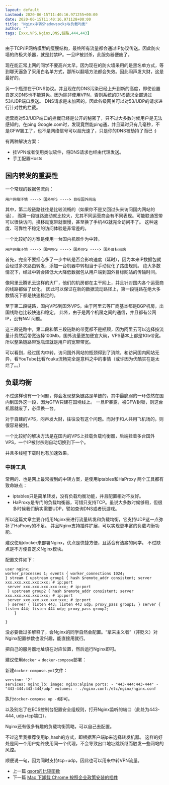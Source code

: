 ```yaml
---
layout: default
Lastmod: 2020-06-15T11:40:16.971255+00:00
date: 2020-06-15T11:40:16.971128+00:00
title: "Nginx中转Shadowsocks与负载均衡"
author: ""
tags: [xxx,VPS,Nginx,DNS,链路,444,443]
---
```


由于TCP/IP网络模型的瘦腰结构，最终所有流量都会通过IP协议传送。因此防火墙的终极大杀器，就是封禁IP。一旦IP被封杀，此服务器便废了。

现在能正常上网的同学不要高兴太早。因为现在的防火墙采用的是黑名单方式，等到哪天逼急了采用白名单方式，那所以翻墙方法都会失效。因此闷声发大财，这是最好的。

另一个瓶颈在于DNS协议。并且现在的DNS污染已经上升到新的高度，即使设置自定义DNS也不能避免。因为除非使用VPN，否则系统的DNS请求全部通过53/UDP端口发送。 DNS请求是未加密的。因此各级网关可以对53/UDP的请求进行针对性的拦截。

运营商对53/UDP端口的拦截已经是公开的秘密了，只不过大多数时候用户是无法感知的。在ping Google.com时，发现竟然能ping通，并且延时只有几毫秒，不是GFW罢工了，也不是网络信号可以超光速了，只是你的DNS被劫持了而已 :)

有两种解决方案：

*   挂VPN或者使用类似软件，将DNS请求也经由代理发送。
*   手工配置Hosts

国内转发的重要性
--------

一个常规的数据包流向：

    用户网络环境 ----> 国外VPS ----> 目标国外网站
    

其中，第二段链路往往是比较流畅的（如果你不是又回过头来访问国内网站的话）， 而第一段链路波动就比较大，尤其不同运营商会有不同表现。可能联通宽带可以很快访问，换移动宽带就很慢，甚至换了手机4G就完全访问不了。 这种速度、可靠性不稳定的访问体验是非常差的。

一个比较好的方案是使用一台国内机器作为中转。

    用户网络环境 ----> 国内VPS ----> 国外VPS ----> 国外目标网站
    

首先，完全不要担心多了一步中转是否会影响速度（延时），因为本来IP数据包就会经过多次路由转发，添加一台机器中转相当于手动优化了路由规则。 绝大多数情况下，经过中转会降低大大降低数据包从用户端到国外目标网站的传输时间。

像阿里云腾讯云这样的大厂，他们的机房都在主干网上，并且针对国内各个运营商的线路都做了优化。 因此可以保证在新的数据流动路径上，第一段链路在绝大多数情况下都是快速稳定的。

至于第二段链路，国内VPS到国外VPS。由于阿里云等厂商基本都是BGP机房，出国线路也比较快速和稳定。 此外，由于是两个机房之间的通信，并且都有公网IP，没有NAT问题。

这三段链路中，第二段和第三段链路的带宽都不是瓶颈，因为阿里云可以选择按流量计费然后带宽选择100Mb，国外流量更加便宜大碗，VPS基本上都是1Gb带宽。 所以整条链路带宽瓶颈就是用户的宽带带宽。

可以看到，经过国内中转，访问国外网站的瓶颈得到了消除，和访问国内网站无异，看YouTube比看Youku流畅完全是意料之中的事情（或许因为优酷实在是太烂了。。）

负载均衡
----

不过这样也有一个问题，你会发现整条链路是单链的，其中最脆弱的一环依然在国内到国外这一段，因为GFW只建在国境线上。 一旦IP暴露，被GFW封锁，则这台机器就废了，必须换一台。

对于自建的VPS，闷声发大财，往往没有这个问题。而对于和人共用飞机场的，则很容易被封。

一个比较好的解决方法是在国内的VPS上挂载负载均衡器，后端挂着多台国外VPS，一个IP被封杀则自动切换到下一个。

并且多线程下载时也有加速效果。

### 中转工具

常用的、也是网上最常搜到的中转方案，是使用iptables和HaProxy 两个工具都有致命缺点：

*   iptables只是简单转发，没有负载均衡功能，并且配置相对不友好。
*   HaProxy是专门的负载均衡器，可惜只支持TCP。虽说大多数时候够用，但很多时候我们确实需要UDP，譬如查询DNS或者玩游戏。

所以这篇文章主要介绍用Nginx来进行流量转发和负载均衡，它支持UDP这一点弥补了HaProxy的不足。 并且Nginx支持插件扩展，可以实现更丰富的负载均衡功能。

建议使用docker来部署Nginx，优点是快捷方便，且适合有洁癖的同学。 不过缺点是不方便自定义Nginx模块。

配置文件如下：

    user nginx;
    worker_processes 1; events { worker_connections 1024;
    } stream { upstream group1 { hash $remote_addr consistent; server xxx.xxx.xxx.xxx:xxx; # ip:port
     server xxx.xxx.xxx.xxx:xxx; # ip:port
     } upstream group2 { hash $remote_addr consistent; server xxx.xxx.xxx.xxx:xxx; # ip:port
     server xxx.xxx.xxx.xxx:xxx; # ip:port
     } server { listen 443; listen 443 udp; proxy_pass group1; } server { listen 444; listen 444 udp; proxy_pass group2;
        }
    
    }
    

没必要做过多解释了，会Nginx的同学自然会配置。“拿来主义者”（非贬义）对Nginx配置参数也没兴趣，能直接用就行。

把自己的服务器地址填在对应位置，然后运行Nginx即可。

建议使用`docker` + `docker-compose`部署：

新建`docker-compose.yml`文件：

    version: '2'
    services: nginx_lb: image: nginx:alpine ports: - "443-444:443-444" - "443-444:443-444/udp" volumes: - ./nginx.conf:/etc/nginx/nginx.conf
    

执行`docker-compose up -d`即可。

以及别忘了在ECS控制台配置安全组规则，打开Nginx监听的端口（此处为443-444, udp+tcp端口）。

Nginx还有很多有趣的负载均衡策略，可以自己去配置。

不过这里我推荐使用ip\_hash的方式，即根据客户端ip来选择转发机器。 这样的好处是同一个用户始终使用同一个代理，不会导致出口地址跳跃继而触发一些网站的风控。

顺便说一句，因为同时支持tcp+udp，因此也可以用来中转VPN流量。

*   上一篇 [qsort的比较函数](/posts/qsort-comparator.html)
*   下一篇 [Mac 下卸载 Chrome 按照企业政策安装的插件](/posts/mac-remove-chrome-force-installed-extensions.html)

